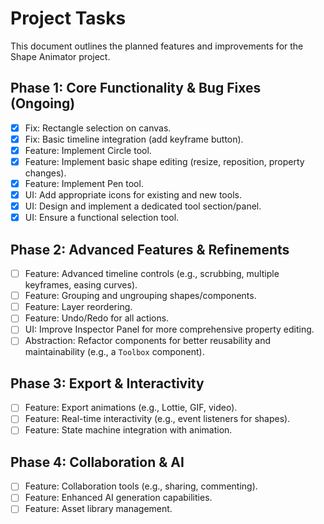 # Project Tasks

This document outlines the planned features and improvements for the Shape Animator project.

## Phase 1: Core Functionality & Bug Fixes (Ongoing)

- [x] Fix: Rectangle selection on canvas.
- [x] Fix: Basic timeline integration (add keyframe button).
- [x] Feature: Implement Circle tool.
- [x] Feature: Implement basic shape editing (resize, reposition, property changes).
- [x] Feature: Implement Pen tool.
- [x] UI: Add appropriate icons for existing and new tools.
- [x] UI: Design and implement a dedicated tool section/panel.
- [x] UI: Ensure a functional selection tool.

## Phase 2: Advanced Features & Refinements

- [ ] Feature: Advanced timeline controls (e.g., scrubbing, multiple keyframes, easing curves).
- [ ] Feature: Grouping and ungrouping shapes/components.
- [ ] Feature: Layer reordering.
- [ ] Feature: Undo/Redo for all actions.
- [ ] UI: Improve Inspector Panel for more comprehensive property editing.
- [ ] Abstraction: Refactor components for better reusability and maintainability (e.g., a `Toolbox` component).

## Phase 3: Export & Interactivity

- [ ] Feature: Export animations (e.g., Lottie, GIF, video).
- [ ] Feature: Real-time interactivity (e.g., event listeners for shapes).
- [ ] Feature: State machine integration with animation.

## Phase 4: Collaboration & AI

- [ ] Feature: Collaboration tools (e.g., sharing, commenting).
- [ ] Feature: Enhanced AI generation capabilities.
- [ ] Feature: Asset library management.